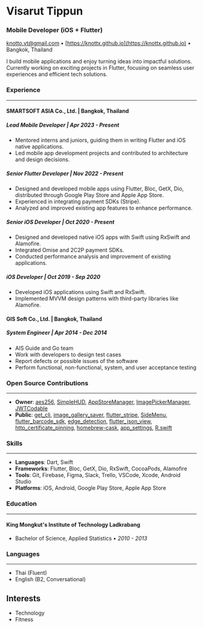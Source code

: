 # Visarut Tippun

### Mobile Developer (iOS + Flutter)

knotto.vt@gmail.com • [https://knottx.github.io](https://knottx.github.io) • Bangkok, Thailand

I build mobile applications and enjoy turning ideas into impactful solutions. Currently working on exciting projects in Flutter, focusing on seamless user experiences and efficient tech solutions.

### Experience
---

#### SMARTSOFT ASIA Co., Ltd. | Bangkok, Thailand

##### Lead Mobile Developer | _Apr 2023 - Present_

- Mentored interns and juniors, guiding them in writing Flutter and iOS native applications.
- Led mobile app development projects and contributed to architecture and design decisions.

##### Senior Flutter Developer | _Nov 2022 - Present_

- Designed and developed mobile apps using Flutter, Bloc, GetX, Dio, distributed through Google Play Store and Apple App Store.
- Experienced in integrating payment SDKs (Stripe).
- Analyzed and improved existing app features to enhance performance.

##### Senior iOS Developer | _Oct 2020 - Present_

- Designed and developed native iOS apps with Swift using RxSwift and Alamofire.
- Integrated Omise and 2C2P payment SDKs.
- Conducted performance analysis and improvement of existing applications.

##### iOS Developer | _Oct 2019 - Sep 2020_

- Developed iOS applications using Swift and RxSwift.
- Implemented MVVM design patterns with third-party libraries like Alamofire.

#### GIS Soft Co., Ltd. | Bangkok, Thailand

##### System Engineer | _Apr 2014 - Dec 2014_

- AIS Guide and Go team
- Work with developers to design test cases
- Report defects or possible issues of the software
- Perform functional, non-functional, system, and user acceptance testing

### Open Source Contributions
---
- **Owner**: [aes256](https://github.com/knottx/aes256-dart), [SimpleHUD](https://github.com/knottx/SimpleHUD), [AppStoreManager](https://github.com/knottx/AppStoreManager), [ImagePickerManager](https://github.com/knottx/ImagePickerManager), [JWTCodable](https://github.com/knottx/JWTCodable)
- **Public**: [get_cli](https://github.com/jonataslaw/get_cli), [image_gallery_saver](https://github.com/hui-z/image_gallery_saver), [flutter_stripe](https://github.com/flutter-stripe/flutter_stripe), [SideMenu](https://github.com/jonkykong/SideMenu), [flutter_barcode_sdk](https://github.com/yushulx/flutter_barcode_sdk), [edge_detection](https://github.com/sawankumarbundelkhandi/edge_detection), [flutter_json_view](https://github.com/Frezyx/flutter_json_view), [http_certificate_pinning](https://github.com/diefferson/http_certificate_pinning), [homebrew-cask](https://github.com/Homebrew/homebrew-cask), [app_settings](https://github.com/spencerccf/app_settings), [R.swift](https://github.com/mac-cain13/R.swift)

### Skills
---

- **Languages**: Dart, Swift
- **Frameworks**: Flutter, Bloc, GetX, Dio, RxSwift, CocoaPods, Alamofire
- **Tools**: Git, Firebase, Figma, Slack, Trello, VSCode, Xcode, Android Studio
- **Platforms**: iOS, Android, Google Play Store, Apple App Store

### Education
---

#### King Mongkut's Institute of Technology Ladkrabang

- Bachelor of Science, Applied Statistics • _2010 - 2013_

### Languages
---

- Thai (Fluent)
- English (B2, Conversational)

## Interests
- Technology
- Fitness
